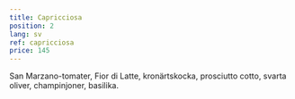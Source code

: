 ```yaml
---
title: Capricciosa
position: 2
lang: sv
ref: capricciosa
price: 145
---
```


San Marzano-tomater, Fior di Latte, kronärtskocka, prosciutto cotto, svarta oliver, champinjoner, basilika.

